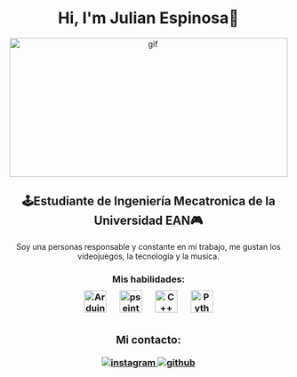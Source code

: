 <div align="center">
 <h1>   Hi, I'm Julian Espinosa🏀 </h1></div> 
<div align="center">
    <img alt="gif" src="http://www.cs.us.es/~fsancho/images/2019-09/ia.gif" width="500" height="250" /> </div>
 <div align="center">
 <div align="center">
      <h2>🕹️Estudiante de Ingeniería Mecatronica de la Universidad EAN🎮 </div>
       <div align="center">
     <p> Soy una personas responsable y constante en mi trabajo, me gustan los videojuegos, la tecnologia y la musica.  </p>
        <h3> Mis habilidades:  
<div align="center">  
<a href="https://www.arduino.cc/" target="_blue"><img style="margin: 10px" src="https://upload.wikimedia.org/wikipedia/commons/thumb/5/5b/Arduino_Logo_Registered.svg/1200px-Arduino_Logo_Registered.svg.png" alt="Arduino" height="40" /></a> 
 <a href="https://pseint.sourceforge.net/" target="_blue"><img style="margin: 10px" src="http://pseint.sourceforge.net/logo-header.png" alt="pseint" height="40" /></a> 
 <a href="https://www.onlinegdb.com/online_c++_compiler" target="_blue"><img style="margin: 10px" src="https://upload.wikimedia.org/wikipedia/commons/thumb/1/18/ISO_C%2B%2B_Logo.svg/1200px-ISO_C%2B%2B_Logo.svg.png" alt="C++" height="40" /></a> 
 <a href="https://www.python.org/" target="_blank"><img style="margin: 10px" src="https://upload.wikimedia.org/wikipedia/commons/thumb/0/0a/Python.svg/1200px-Python.svg.png" alt="Python" height="40" /></a> 
 <div align="center">
      <h3>Mi contacto: </h3>
      <a href="https://www.instagram.com/julian_espinosa_15/" target="_blank">
<img src=https://img.shields.io/badge/instagram-%23000000.svg?&style=for-the-badge&logo=instagram&logoColor=blue alt=instagram style="margin-bottom: 5px;" />
<a href="https://github.com/Julianespino17" target="_blue">
<img src=https://img.shields.io/badge/github-%2324292e.svg?&style=for-the-badge&logo=github&logoColor=white alt=github style="margin-bottom: 5px;" />
</a> 
    </div>    
<!--
**Julianespino17/Julianespino17** is a ✨ _special_ ✨ repository because its `README.md` (this file) appears on your GitHub profile.

Here are some ideas to get you started:

- 🔭 I’m currently working on ...
- 🌱 I’m currently learning ...
- 👯 I’m looking to collaborate on ...
- 🤔 I’m looking for help with ...
- 💬 Ask me about ...
- 📫 How to reach me: ...
- 😄 Pronouns: ...
- ⚡ Fun fact: ...
-->


